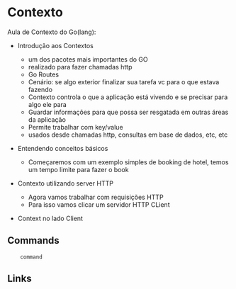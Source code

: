 # Contexto

Aula de Contexto do Go(lang):

- Introdução aos Contextos

  - um dos pacotes mais importantes do GO
  - realizado para fazer chamadas http
  - Go Routes
  - Cenário: se algo exterior finalizar sua tarefa vc para o que estava fazendo
  - Contexto controla o que a aplicação está vivendo e se precisar para algo ele para
  - Guardar informações para que possa ser resgatada em outras áreas da aplicação
  - Permite trabalhar com key/value
  - usados desde chamadas http, consultas em base de dados, etc, etc

- Entendendo conceitos básicos

  - Começaremos com um exemplo simples de booking de hotel, temos um tempo limite para fazer o book

- Contexto utilizando server HTTP

  - Agora vamos trabalhar com requisições HTTP
  - Para isso vamos clicar um servidor HTTP CLient

- Context no lado Client

## Commands

```
    command
```

## Links
